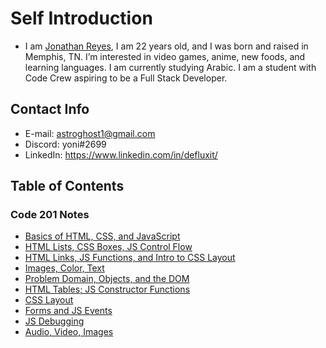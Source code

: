 # Self Introduction
* I am [Jonathan Reyes](https://github.com/Defluxit/), I am 22 years old, and I was born and raised in Memphis, TN.  I’m interested in video games, anime, new foods, and learning languages. I am currently studying Arabic. I am a student with Code Crew aspiring to be a Full Stack Developer.

## Contact Info
* E-mail: astroghost1@gmail.com
* Discord: yoni#2699
* LinkedIn: <a href="https://www.linkedin.com/in/defluxit/">https://www.linkedin.com/in/defluxit/</a>


## Table of Contents
### Code 201 Notes
* [Basics of HTML, CSS, and JavaScript](https://defluxit.github.io/reading-notes-201/notes11)
* [HTML Lists, CSS Boxes, JS Control Flow](https://defluxit.github.io/reading-notes-201/notes2)
* [HTML Links, JS Functions, and Intro to CSS Layout](https://defluxit.github.io/reading-notes-201/notes3)
* [Images, Color, Text](https://defluxit.github.io/reading-notes-201/notes4)
* [Problem Domain, Objects, and the DOM](https://defluxit.github.io/reading-notes-201/notes5)
* [HTML Tables; JS Constructor Functions](https://defluxit.github.io/reading-notes-201/notes6)
* [CSS Layout](https://defluxit.github.io/reading-notes-201/notes7)
* [Forms and JS Events](https://defluxit.github.io/reading-notes-201/notes8)
* [JS Debugging](https://defluxit.github.io/reading-notes-201/notes9)
* [Audio, Video, Images](https://defluxit.github.io/reading-notes-201/notes10)
